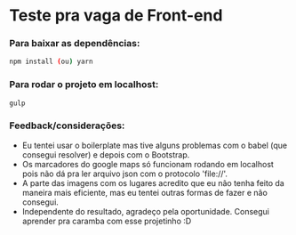 # Teste pra vaga de Front-end

### Para baixar as dependências:
```sh
npm install (ou) yarn
```

### Para rodar o projeto em localhost:
```sh
gulp
```


### Feedback/considerações:
- Eu tentei usar o boilerplate mas tive alguns problemas com o babel (que consegui resolver) e depois com o Bootstrap.
- Os marcadores do google maps só funcionam rodando em localhost pois não dá pra ler arquivo json com o protocolo 'file://'.
- A parte das imagens com os lugares acredito que eu não tenha feito da maneira mais eficiente, mas eu tentei outras formas de fazer e não consegui.
- Independente do resultado, agradeço pela oportunidade. Consegui aprender pra caramba com esse projetinho :D
